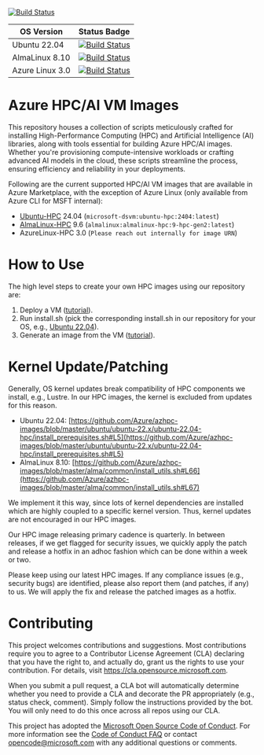[![Build Status](https://dev.azure.com/hpc-platform-team/hpc-image-val/_apis/build/status/hpc-image-build?branchName=master)](https://dev.azure.com/hpc-platform-team/hpc-image-val/_build/latest?definitionId=3&branchName=master)

|OS Version|Status Badge|
|----------|------------|
|Ubuntu 22.04|[![Build Status](https://dev.azure.com/hpc-platform-team/hpc-image-val/_apis/build/status/hpc-image-build?branchName=master&jobName=Validate_Virtual_Machine&configuration=Validate_Virtual_Machine%20ubuntu_22.04)](https://dev.azure.com/hpc-platform-team/hpc-image-val/_build/latest?definitionId=3&branchName=master)
|AlmaLinux 8.10|[![Build Status](https://dev.azure.com/hpc-platform-team/hpc-image-val/_apis/build/status/hpc-image-build?branchName=master&jobName=Validate_Virtual_Machine&configuration=Validate_Virtual_Machine%20alma8.10)](https://dev.azure.com/hpc-platform-team/hpc-image-val/_build/latest?definitionId=3&branchName=master)
|Azure Linux 3.0|[![Build Status](https://dev.azure.com/hpc-platform-team/hpc-image-val/_apis/build/status/hpc-image-build?branchName=master&jobName=Validate_Virtual_Machine&configuration=Validate_Virtual_Machine%20azurelinux_3.0)](https://dev.azure.com/hpc-platform-team/hpc-image-val/_build/latest?definitionId=3&branchName=master)

# Azure HPC/AI VM Images

This repository houses a collection of scripts meticulously crafted for installing High-Performance Computing (HPC) and Artificial Intelligence (AI) libraries, along with tools essential for building Azure HPC/AI images. Whether you're provisioning compute-intensive workloads or crafting advanced AI models in the cloud, these scripts streamline the process, ensuring efficiency and reliability in your deployments.

Following are the current supported HPC/AI VM images that are available in Azure Marketplace, with the exception of Azure Linux (only available from Azure CLI for MSFT internal):
- [Ubuntu-HPC](https://azuremarketplace.microsoft.com/en-us/marketplace/apps/microsoft-dsvm.ubuntu-hpc) 24.04 (`microsoft-dsvm:ubuntu-hpc:2404:latest`)
- [AlmaLinux-HPC](https://azuremarketplace.microsoft.com/en-us/marketplace/apps/almalinux.almalinux-hpc) 9.6 (`almalinux:almalinux-hpc:9-hpc-gen2:latest`)
- AzureLinux-HPC 3.0 (`Please reach out internally for image URN`)

# How to Use

The high level steps to create your own HPC images using our repository are:
1. Deploy a VM ([tutorial](https://learn.microsoft.com/en-us/azure/virtual-machines/)).
2. Run install.sh (pick the corresponding install.sh in our repository for your OS, e.g., [Ubuntu 22.04](ubuntu/ubuntu-22.x/ubuntu-22.04-hpc/install.sh)).
3. Generate an image from the VM ([tutorial](https://learn.microsoft.com/en-us/azure/virtual-machines/linux/tutorial-custom-images)).

# Kernel Update/Patching

Generally, OS kernel updates break compatibility of HPC components we install, e.g., Lustre. In our HPC images, the kernel is excluded from updates for this reason.

- Ubuntu 22.04: [https://github.com/Azure/azhpc-images/blob/master/ubuntu/ubuntu-22.x/ubuntu-22.04-hpc/install_prerequisites.sh#L5](https://github.com/Azure/azhpc-images/blob/master/ubuntu/ubuntu-22.x/ubuntu-22.04-hpc/install_prerequisites.sh#L5)
- AlmaLinux 8.10: [https://github.com/Azure/azhpc-images/blob/master/alma/common/install_utils.sh#L66](https://github.com/Azure/azhpc-images/blob/master/alma/common/install_utils.sh#L67)

We implement it this way, since lots of kernel dependencies are installed which are highly coupled to a specific kernel version. Thus, kernel updates are not encouraged in our HPC images.

Our HPC image releasing primary cadence is quarterly. In between releases, if we get flagged for security issues, we quickly apply the patch and release a hotfix in an adhoc fashion which can be done within a week or two.

Please keep using our latest HPC images. If any compliance issues (e.g., security bugs) are identified, please also report them (and patches, if any) to us. We will apply the fix and release the patched images as a hotfix.

# Contributing

This project welcomes contributions and suggestions.  Most contributions require you to agree to a
Contributor License Agreement (CLA) declaring that you have the right to, and actually do, grant us
the rights to use your contribution. For details, visit https://cla.opensource.microsoft.com.

When you submit a pull request, a CLA bot will automatically determine whether you need to provide
a CLA and decorate the PR appropriately (e.g., status check, comment). Simply follow the instructions
provided by the bot. You will only need to do this once across all repos using our CLA.

This project has adopted the [Microsoft Open Source Code of Conduct](https://opensource.microsoft.com/codeofconduct/).
For more information see the [Code of Conduct FAQ](https://opensource.microsoft.com/codeofconduct/faq/) or
contact [opencode@microsoft.com](mailto:opencode@microsoft.com) with any additional questions or comments.
